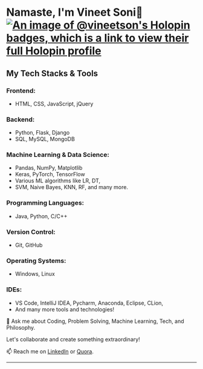 # Namaste, I'm Vineet Soni👋 [![An image of @vineetson's Holopin badges, which is a link to view their full Holopin profile](https://holopin.me/vineetson)](https://holopin.io/@vineetson)
## My Tech Stacks & Tools
### Frontend:
- HTML, CSS, JavaScript, jQuery
### Backend:
- Python, Flask, Django
- SQL, MySQL, MongoDB
### Machine Learning & Data Science:
- Pandas, NumPy, Matplotlib
- Keras, PyTorch, TensorFlow
- Various ML algorithms like LR, DT,
- SVM, Naive Bayes, KNN, RF, and many more.
### Programming Languages:
- Java, Python, C/C++
### Version Control:
- Git, GitHub
### Operating Systems:
- Windows, Linux
### IDEs:
- VS Code, IntelliJ IDEA, Pycharm, Anaconda, Eclipse, CLion,
- And many more tools and technologies!


💬 Ask me about Coding, Problem Solving, Machine Learning, Tech, and Philosophy.

Let's collaborate and create something extraordinary!

📫 Reach me on [LinkedIn](https://www.linkedin.com/in/vineet-soni-61931714b/) or [Quora](https://www.quora.com/profile/Vineet-Soni-5).

---

















<!-- 
# Namaste , I am Vineet Soni 👋

- ## 🔭 I’m currently working in the area of Unmanned Aerial Vehicles (Communication & Authentication).
- ##🌱 I’m currently learning about Security and Crypto, Laxtex, SPAN AVISPA Tool.
- ## 💬 Ask me about Machine Learning, other tech stuff & philosophy.
## My Tech Stack & Development Tools
## Frontend:
- ### HTML, CSS, JavaScript: Crafting responsive and visually appealing user interfaces.
- ### jQuery: Enhancing interactivity and user experience with dynamic web elements.

## Backend:
- ### Python: Building robust and efficient server-side applications.
- ### Flask, Django: Leveraging powerful Python web frameworks for web development.
- ### SQL: Managing relational databases with structured query language.
- ### MySQL, MongoDB: Utilizing both relational and NoSQL databases for diverse data needs.

## Machine Learning and Data Science:
- ### Machine Learning & ML Libraries: Applying data-driven insights and predictive modeling with Pandas, NumPy, Matplotlib, Keras, PyTorch, and TensorFlow.
- ### Algorithms: Proficient in a wide range of machine learning algorithms, including Linear Regression, Logistic Regression, Decision Tree, SVM, Naive Bayes, K-Nearest Neighbors (KNN), K-Means, Random Forest, Dimensionality Reduction techniques, Gradient Boosting, and AdaBoosting.

## Programming Languages:
- ### Java: Developing robust and scalable applications.
- ### Python: Harnessing the power of Python for a variety of projects.
- ### C, C++: Building low-level applications and system software.

## Version Control:
- ### Git, GitHub: Collaborating and managing code repositories with industry-standard tools.

## Operating Systems:
- ### Windows, Ubuntu: Proficient in both Windows and Linux environments for versatile development.

## Integrated Development Environments (IDEs):
- ### VS Code: Harnessing the power of Microsoft's versatile code editor.
- ### IntelliJ IDEA: Enhancing productivity and code quality in Java-based development.
- #### And many more tools and technologies at my disposal to deliver innovative solutions and bring ideas to life.
#### Let's collaborate and create something extraordinary!
- #### 📫 How to reach me: here is my [LinkedIn Profile](https://www.linkedin.com/in/vineet-soni-61931714b/), [Quora Profile](https://www.quora.com/profile/Vineet-Soni-5).
<!--
<img src= "https://github-readme-stats.vercel.app/api?username=vineetson&&show_icons=true&title_color=ffffff&icon_color=bb2acf&text_color=daf7dc&bg_color=151515">

## Bye
-->
